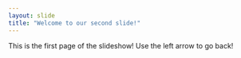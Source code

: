 ```yaml
---
layout: slide
title: "Welcome to our second slide!"
---
```

This is the first page of the slideshow!
Use the left arrow to go back!
